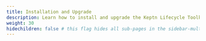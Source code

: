 ```yaml
---
title: Installation and Upgrade
description: Learn how to install and upgrade the Keptn Lifecycle Toolkit
weight: 30
hidechildren: false # this flag hides all sub-pages in the sidebar-multicard.html
---
```

